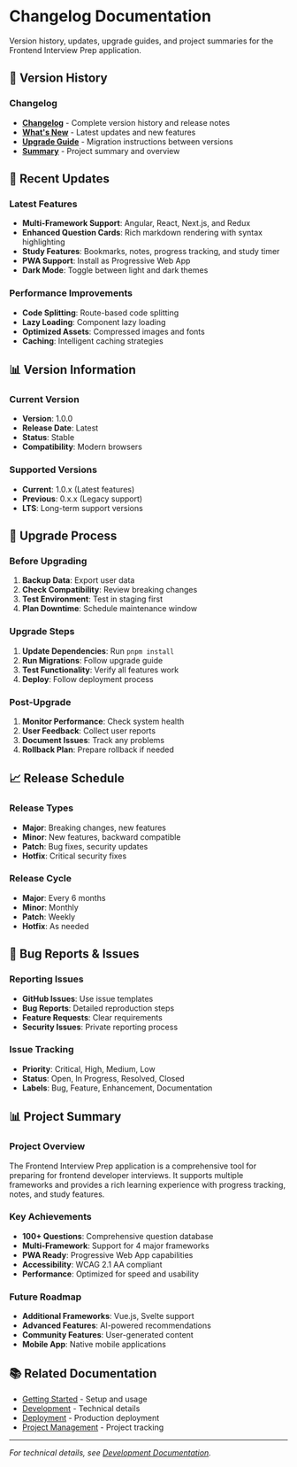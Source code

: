 # Changelog Documentation

Version history, updates, upgrade guides, and project summaries for the Frontend Interview Prep application.

## 📝 Version History

### Changelog

- **[Changelog](./CHANGELOG.md)** - Complete version history and release notes
- **[What's New](./WHATS-NEW.md)** - Latest updates and new features
- **[Upgrade Guide](./UPGRADE-GUIDE.md)** - Migration instructions between versions
- **[Summary](./SUMMARY.md)** - Project summary and overview

## 🚀 Recent Updates

### Latest Features

- **Multi-Framework Support**: Angular, React, Next.js, and Redux
- **Enhanced Question Cards**: Rich markdown rendering with syntax highlighting
- **Study Features**: Bookmarks, notes, progress tracking, and study timer
- **PWA Support**: Install as Progressive Web App
- **Dark Mode**: Toggle between light and dark themes

### Performance Improvements

- **Code Splitting**: Route-based code splitting
- **Lazy Loading**: Component lazy loading
- **Optimized Assets**: Compressed images and fonts
- **Caching**: Intelligent caching strategies

## 📊 Version Information

### Current Version

- **Version**: 1.0.0
- **Release Date**: Latest
- **Status**: Stable
- **Compatibility**: Modern browsers

### Supported Versions

- **Current**: 1.0.x (Latest features)
- **Previous**: 0.x.x (Legacy support)
- **LTS**: Long-term support versions

## 🔄 Upgrade Process

### Before Upgrading

1. **Backup Data**: Export user data
2. **Check Compatibility**: Review breaking changes
3. **Test Environment**: Test in staging first
4. **Plan Downtime**: Schedule maintenance window

### Upgrade Steps

1. **Update Dependencies**: Run `pnpm install`
2. **Run Migrations**: Follow upgrade guide
3. **Test Functionality**: Verify all features work
4. **Deploy**: Follow deployment process

### Post-Upgrade

1. **Monitor Performance**: Check system health
2. **User Feedback**: Collect user reports
3. **Document Issues**: Track any problems
4. **Rollback Plan**: Prepare rollback if needed

## 📈 Release Schedule

### Release Types

- **Major**: Breaking changes, new features
- **Minor**: New features, backward compatible
- **Patch**: Bug fixes, security updates
- **Hotfix**: Critical security fixes

### Release Cycle

- **Major**: Every 6 months
- **Minor**: Monthly
- **Patch**: Weekly
- **Hotfix**: As needed

## 🐛 Bug Reports & Issues

### Reporting Issues

- **GitHub Issues**: Use issue templates
- **Bug Reports**: Detailed reproduction steps
- **Feature Requests**: Clear requirements
- **Security Issues**: Private reporting process

### Issue Tracking

- **Priority**: Critical, High, Medium, Low
- **Status**: Open, In Progress, Resolved, Closed
- **Labels**: Bug, Feature, Enhancement, Documentation

## 📊 Project Summary

### Project Overview

The Frontend Interview Prep application is a comprehensive tool for preparing for frontend developer interviews. It supports multiple frameworks and provides a rich learning experience with progress tracking, notes, and study features.

### Key Achievements

- **100+ Questions**: Comprehensive question database
- **Multi-Framework**: Support for 4 major frameworks
- **PWA Ready**: Progressive Web App capabilities
- **Accessibility**: WCAG 2.1 AA compliant
- **Performance**: Optimized for speed and usability

### Future Roadmap

- **Additional Frameworks**: Vue.js, Svelte support
- **Advanced Features**: AI-powered recommendations
- **Community Features**: User-generated content
- **Mobile App**: Native mobile applications

## 📚 Related Documentation

- [Getting Started](../getting-started/) - Setup and usage
- [Development](../development/) - Technical details
- [Deployment](../deployment/) - Production deployment
- [Project Management](../project-management/) - Project tracking

---

_For technical details, see [Development Documentation](../development/)._
